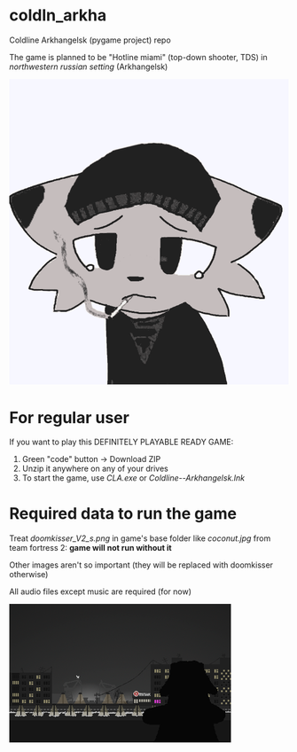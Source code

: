 # coldln_arkha
Coldline Arkhangelsk (pygame project) repo

The game is planned to be "Hotline miami" (top-down shooter, TDS) in *northwestern russian setting* (Arkhangelsk)

![cute doomkisser uwu](https://github.com/Kibachok/coldln_arkha/blob/main/doomkisser_V2_s.png)

# For regular user
If you want to play this DEFINITELY PLAYABLE READY GAME:
1. Green "code" button -> Download ZIP
2. Unzip it anywhere on any of your drives
3. To start the game, use *CLA.exe* or *Coldline--Arkhangelsk.lnk*

# Required data to run the game
Treat *doomkisser_V2_s.png* in game's base folder like *coconut.jpg* from team fortress 2: **game will not run without it**

Other images aren't so important (they will be replaced with doomkisser otherwise)

All audio files except music are required (for now)

![TOSK](https://github.com/Kibachok/coldln_arkha/blob/main/cla_404.png)
